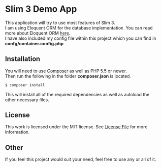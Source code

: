 # Slim 3 Demo App
This application will try to use most features of Slim 3.  
I am using Eloquent ORM for the database implementation. You can read more about Eloquent ORM [here](https://laravel.com/docs/master/eloquent).  
I have also included my config file within this project which you can find in **confg/container.config.php**  


## Installation
You will need to use [Composer](https://getcomposer.org/) as well as PHP 5.5 or newer.  
Then run the following in the folder **composer.json** is located.
```bash
$ composer install
```
This will install all of the required dependencies as well as autoload the other necessary files.

## License
This work is licensed under the MIT license. See [License File](LICENSE) for more information.

## Other
If you feel this project would suit your need, feel free to use any or all of it.  
